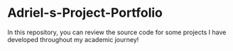 # Adriel-s-Project-Portfolio
In this repository, you can review the source code for some projects I have developed throughout my academic journey!

